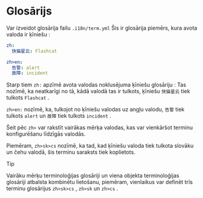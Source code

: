 # Glosārijs

Var izveidot glosārija failu `.i18n/term.yml` Šis ir glosārija piemērs, kura avota valoda ir ķīniešu :

```yml
zh:
  快猫星云: Flashcat

zh>en:
  告警: alert
  故障: incident
```

Starp tiem `zh:` apzīmē avota valodas noklusējuma ķīniešu glosāriju : Tas nozīmē, ka neatkarīgi no tā, kādā valodā tas ir tulkots, ķīniešu `快猫星云` tiek tulkots `Flashcat` .

`zh>en:` nozīmē, ka, tulkojot no ķīniešu valodas uz angļu valodu, `告警` tiek tulkots `alert` un `故障` tiek tulkots `incident` .

Šeit pēc `zh>` var rakstīt vairākas mērķa valodas, kas var vienkāršot terminu konfigurēšanu līdzīgās valodās.

Piemēram, `zh>sk>cs` nozīmē, ka tad, kad ķīniešu valoda tiek tulkota slovāku un čehu valodā, šis terminu saraksts tiek koplietots.

> [!TIP]
> Vairāku mērķu terminoloģijas glosāriji un viena objekta terminoloģijas glosāriji atbalsta kombinētu lietošanu, piemēram, vienlaikus var definēt trīs terminu glosārijus `zh>sk>cs` , `zh>sk` un `zh>cs` .